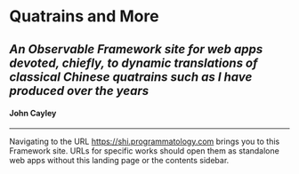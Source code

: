 # Quatrains and More
## *An Observable Framework site for web apps devoted, chiefly, to dynamic translations of classical Chinese quatrains such as I have produced over the years*

#### John Cayley
----

Navigating to the URL https://shi.programmatology.com brings you to this Framework site. URLs for specific works should open them as standalone web apps without this landing page or the contents sidebar.

